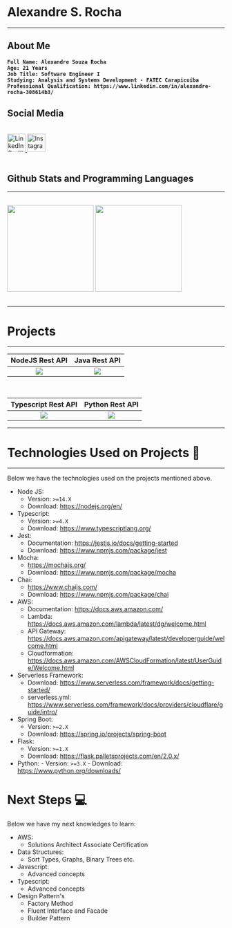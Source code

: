 # Alexandre S. Rocha

---

## <b>About Me</b>
<b>

```text
Full Name: Alexandre Souza Rocha
Age: 21 Years
Job Title: Software Engineer I
Studying: Analysis and Systems Development - FATEC Carapicuíba
Professional Qualification: https://www.linkedin.com/in/alexandre-rocha-308614b3/
```

</b>

## <b>Social Media</b>

<br>
<div>
  <a href="https://www.linkedin.com/in/alexandre-rocha-308614b3/">
  <img alt="LinkedIn Profile" height="42em" src="https://img.flaticon.com/icons/png/512/174/174857.png?size=1200x630f&pad=10,10,10,10&ext=png&" />
  </a>
  <a href="https://www.instagram.com/4lexandre.sr/">
  <img alt="Instagram Profile" height="42em" src="https://i0.wp.com/trucao.com.br/wp-content/uploads/2018/07/instagram-logo.png?fit=1200%2C1200&ssl=1" />
  </a>
</div>
<br/>

## <b>Github Stats and Programming Languages</b>

---

<br/>
<div> 
  <img height="200em" src="https://github-readme-stats.vercel.app/api?username=AlexandreSouzaRocha&show_icons=true&theme=dracula&include_all_commits=false&count_private=true&custom_title=Github Stats" />
  <img height="200em" src="https://github-readme-stats.vercel.app/api/top-langs/?username=AlexandreSouzaRocha&lang_count=10&layout=compact&theme=dracula" />
</div>
<br/>

---

# <b>Projects</b>

---

|                                                           NodeJS Rest API                                                            |                                                           Java Rest API                                                            |
| :----------------------------------------------------------------------------------------------------------------------------------: | :--------------------------------------------------------------------------------------------------------------------------------: |
| ![](https://github-readme-stats.vercel.app/api/pin/?username=AlexandreSouzaRocha&repo=nodejs-rest-api&theme=dracula&show_owner=true) | ![](https://github-readme-stats.vercel.app/api/pin/?username=AlexandreSouzaRocha&repo=java-rest-api&theme=dracula&show_owner=true) |

<br/>

|                                                           Typescript Rest API                                                            |                                                           Python Rest API                                                            |
| :--------------------------------------------------------------------------------------------------------------------------------------: | :----------------------------------------------------------------------------------------------------------------------------------: |
| ![](https://github-readme-stats.vercel.app/api/pin/?username=AlexandreSouzaRocha&repo=typescript-rest-api&theme=dracula&show_owner=true) | ![](https://github-readme-stats.vercel.app/api/pin/?username=AlexandreSouzaRocha&repo=python-rest-api&theme=dracula&show_owner=true) |

---

# <b>Technologies Used on Projects</b> :rocket:

---

Below we have the technologies used on the projects mentioned above.

<!--ts-->

- Node JS:
  - Version: `>=14.X`
  - Download: https://nodejs.org/en/
- Typescript:
  - Version: `>=4.X`
  - Download: https://www.typescriptlang.org/
- Jest:
  - Documentation: https://jestjs.io/docs/getting-started
  - Download: https://www.npmjs.com/package/jest
- Mocha:
  - https://mochajs.org/
  - Download: https://www.npmjs.com/package/mocha
- Chai:
  - https://www.chaijs.com/
  - Download: https://www.npmjs.com/package/chai
- AWS:
  - Documentation: https://docs.aws.amazon.com/
  - Lambda: https://docs.aws.amazon.com/lambda/latest/dg/welcome.html
  - API Gateway: https://docs.aws.amazon.com/apigateway/latest/developerguide/welcome.html
  - Cloudformation: https://docs.aws.amazon.com/AWSCloudFormation/latest/UserGuide/Welcome.html
- Serverless Framework:
  - Download: https://www.serverless.com/framework/docs/getting-started/
  - serverless.yml: https://www.serverless.com/framework/docs/providers/cloudflare/guide/intro/
- Spring Boot:
  - Version: `>=2.X`
  - Download: https://spring.io/projects/spring-boot
- Flask:
  - Version: `>=1.X`
  - Download: https://flask.palletsprojects.com/en/2.0.x/
- Python: - Version: `>=3.X` - Download: https://www.python.org/downloads/
<!--te-->

# <b>Next Steps</b> :computer:

Below we have my next knowledges to learn:

- AWS:
  - Solutions Architect Associate Certification
- Data Structures:
  - Sort Types, Graphs, Binary Trees etc.
- Javascript:
  - Advanced concepts
- Typescript:
  - Advanced concepts
- Design Pattern's
  - Factory Method
  - Fluent Interface and Facade
  - Builder Pattern

<!--te-->
